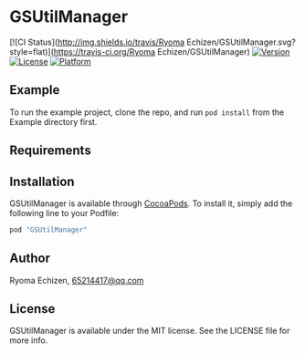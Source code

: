 # GSUtilManager

[![CI Status](http://img.shields.io/travis/Ryoma Echizen/GSUtilManager.svg?style=flat)](https://travis-ci.org/Ryoma Echizen/GSUtilManager)
[![Version](https://img.shields.io/cocoapods/v/GSUtilManager.svg?style=flat)](http://cocoapods.org/pods/GSUtilManager)
[![License](https://img.shields.io/cocoapods/l/GSUtilManager.svg?style=flat)](http://cocoapods.org/pods/GSUtilManager)
[![Platform](https://img.shields.io/cocoapods/p/GSUtilManager.svg?style=flat)](http://cocoapods.org/pods/GSUtilManager)

## Example

To run the example project, clone the repo, and run `pod install` from the Example directory first.

## Requirements

## Installation

GSUtilManager is available through [CocoaPods](http://cocoapods.org). To install
it, simply add the following line to your Podfile:

```ruby
pod "GSUtilManager"
```

## Author

Ryoma Echizen, 65214417@qq.com

## License

GSUtilManager is available under the MIT license. See the LICENSE file for more info.

